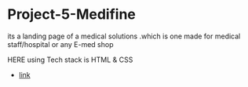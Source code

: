 # Project-5-Medifine
its a landing page of a medical solutions .which is one made for medical staff/hospital or any E-med shop

HERE using Tech stack is HTML & CSS

* [link](https://medifine-solutions-fsjs.netlify.app)


